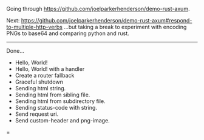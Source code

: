 Going through <https://github.com/joelparkerhenderson/demo-rust-axum>.

Next:
<https://github.com/joelparkerhenderson/demo-rust-axum#respond-to-multiple-http-verbs>
...but taking a break to experiment with encoding PNGs to base64 and comparing python and rust.

---


Done...

- Hello, World!
- Hello, World! with a handler
- Create a router fallback
- Graceful shutdown
- Sending html string.
- Sending html from sibling file.
- Sending html from subdirectory file.
- Sending status-code with string.
- Send request uri.
- Send custom-header and png-image.

=